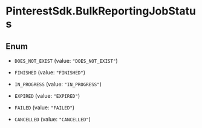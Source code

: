 # PinterestSdk.BulkReportingJobStatus

## Enum


* `DOES_NOT_EXIST` (value: `"DOES_NOT_EXIST"`)

* `FINISHED` (value: `"FINISHED"`)

* `IN_PROGRESS` (value: `"IN_PROGRESS"`)

* `EXPIRED` (value: `"EXPIRED"`)

* `FAILED` (value: `"FAILED"`)

* `CANCELLED` (value: `"CANCELLED"`)


